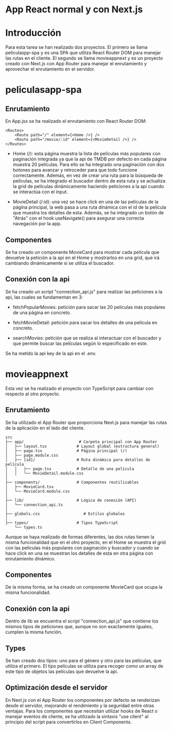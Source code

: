 # App React normal y con Next.js

# Introducción

Para esta tarea se han realizado dos proyectos. El primero se llama peliculaspp-spa y es una SPA que utiliza React Router DOM para manejar las rutas en el cliente. 
El segundo se llama movieappnext y es un proyecto creado con Next.js con App Router para manejar el enrutamiento y aprovechar el enrutamiento en el servidor.

# peliculasapp-spa

## Enrutamiento
En App.jsx se ha realizado el enrutamiento con React Router DOM:
```
<Routes>
    <Route path="/" element={<Home />} />
    <Route path="/movie/:id" element={<MovieDetail />} />
</Routes>
```

- Home (/): esta página muestra la lista de películas más populares con paginación integrada ya que la api de TMDB por defecto en cada página muestra 20 películas. Para ello se ha integrado una paginación con dos botones para avanzar y retroceder para que todo funcione correctamente. Además, en vez de crear una ruta para la búsqueda de películas, se ha integrado el buscador dentro de esta ruta y se actualiza la grid de películas dinámicamente haciendo peticiones a la api cuando se interactúa con el input.

- MovieDetail (/:id): una vez se hace click en una de las películas de la página principal, la web pasa a una ruta dinámica con el id de la película que muestra los detalles de esta. Además, se ha integrado un botón de "Atrás" con el hook useNavigate() para asegurar una correcta navegación por la app.

## Componentes

Se ha creado un componente MovieCard para mostrar cada película que devuelve la petición a la api en el Home y mostrarlos en una grid, que irá cambiando dinámicamente si se utiliza el buscador.

## Conexión con la api

Se ha creado un script "connection_api.js" para realizar las peticiones a la api, las cuales se fundamentan en 3:

- fetchPopularMovies: petición para sacar las 20 películas más populares de una página en concreto.

- fetchMovieDetail: petición para sacar los detalles de una película en concreto.

- searchMovies: petición que se realiza al interactuar con el buscador y que permite buscar las películas según lo especificado en este.

Se ha metido la api key de la api en el .env.

# movieappnext

Esta vez se ha realizado el proyecto con TypeScript para cambiar con respecto al otro proyecto.

## Enrutamiento

Se ha utilizado el App Router que proporciona Next.js para manejar las rutas de la aplicación en el lado del cliente.
```
src
├── app/                        # Carpeta principal con App Router
│   ├── layout.tsx             # Layout global (estructura general)
│   ├── page.tsx               # Página principal (/)
│   ├── page.module.css        
│   ├── [id]/                  # Ruta dinámica para detalles de película
│   │   ├── page.tsx           # Detalle de una película
│   │   └── MovieDetail.module.css
│
├── components/                # Componentes reutilizables
│   ├── MovieCard.tsx
│   └── MovieCard.module.css
│
├── lib/                       # Lógica de conexión (API)
│   └── connection_api.ts
│
├── globals.css                   # Estilos globales 
│
├── types/                     # Tipos TypeScript
    └── types.ts
```
Aunque se haya realizado de formas diferentes, las dos rutas tienen la misma funcionalidad que en el otro proyecto, en el Home se muestra el grid con las películas más populares con paginación y buscador y cuando se hace click en una se muestran los detalles de esta en otra página con enrutamiento dinámico.

## Componentes

De la misma forma, se ha creado un componente MovieCard que ocupa la misma funcionalidad.

## Conexión con la api

Dentro de lib se encuentra el script "connection_api.js" que contiene los mismos tipos de peticiones que, aunque no son exactamente iguales, cumplen la misma función.

## Types

Se han creado dos tipos: uno para el género y otro para las películas, que utiliza el primero. El tipo películas se utiliza para recoger como un array de este tipo de objetos las películas que devuelve la api.

## Optimización desde el servidor

En Next.js con el App Router los componentes por defecto se renderizan desde el servidor, mejorando el rendimiento y la seguridad entre otras ventajas. Para los componentes que necesitan utilizar hooks de React o manejar eventos de cliente, se ha utilizado la sintaxis "use client" al principio del script para convertirlos en Client Components.